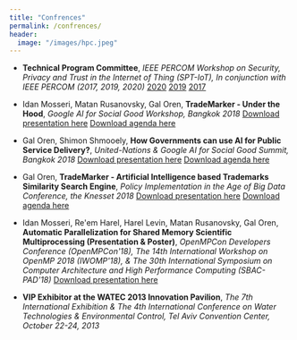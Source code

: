 ```yaml
---
title: "Confrences"
permalink: /confrences/
header:
  image: "/images/hpc.jpeg"
---
```


* **Technical Program Committee**, _IEEE PERCOM Workshop on Security, Privacy and Trust in the Internet of Thing (SPT-IoT), In conjunction with IEEE PERCOM (2017, 2019, 2020)_
[2020](https://sites.google.com/view/spt-iot-2020/committee?authuser=0)
[2019](http://sig-iss.work/percomworkshops2019/spt-iot19-w.html)
[2017](https://ieeexplore.ieee.org/stamp/stamp.jsp?arnumber=7917504)

* Idan Mosseri, Matan Rusanovsky, Gal Oren, **TradeMarker - Under the Hood**, _Google AI for Social Good Workshop, Bangkok 2018_
[Download presentation here](http://galoren.github.io/files/TradeMarker-Google-Workshop18.pptx)
[Download agenda here](http://galoren.github.io/files/TradeMarker-Google-Workshop-Program18.pdf)

* Gal Oren, Shimon Shmooely, **How Governments can use AI for Public Service Delivery?**, _United-Nations & Google AI for Social Good Summit, Bangkok 2018_
[Download presentation here](http://galoren.github.io/files/TradeMarker-Google-UN-Summit18.pptx)
[Download agenda here](https://www.unescap.org/sites/default/files/AI%20For%20Social%20Good%20Summit%20-%2013%20Dec%20AGENDA%20%28002%29_0.pdf)

* Gal Oren, **TradeMarker - Artificial Intelligence based Trademarks Similarity Search Engine**, _Policy Implementation in the Age of Big Data Conference, the Knesset 2018_
[Download presentation here](https://main.knesset.gov.il/Activity/Oversight/Documents/OversightPresentationSD13.pdf)
[Download agenda here](https://main.knesset.gov.il/Activity/Oversight/Documents/BigData.pdf)

* Idan Mosseri, Re'em Harel, Harel Levin, Matan Rusanovsky, Gal Oren, **Automatic Parallelization for Shared Memory Scientific Multiprocessing (Presentation & Poster)**, _OpenMPCon Developers Conference (OpenMPCon'18), The 14th International Workshop on OpenMP 2018 (IWOMP'18), & The 30th International Symposium on Computer Architecture and High Performance Computing (SBAC-PAD'18)_
[Download presentation here](http://galoren.github.io/files/openmpcon_presentation18.pdf)

* **VIP Exhibitor at the WATEC 2013 Innovation Pavilion**, _The 7th International Exhibition & The 4th International Conference on Water Technologies &  Environmental Control, Tel Aviv Convention Center, October 22-24, 2013_

